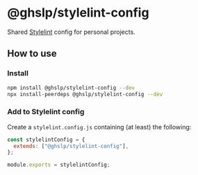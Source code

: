 # @ghslp/stylelint-config

Shared [Stylelint](https://stylelint.io/) config for personal projects.

## How to use

### Install

```sh
npm install @ghslp/stylelint-config --dev
npx install-peerdeps @ghslp/stylelint-config --dev
```

### Add to Stylelint config

Create a `stylelint.config.js` containing (at least) the following:

```js
const stylelintConfig = {
  extends: ["@ghslp/stylelint-config"],
};

module.exports = stylelintConfig;
```
